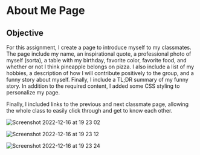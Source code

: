 # About Me Page 
## Objective

For this assignment, I create a page to introduce myself to my classmates. The page include my name, an inspirational quote, a professional photo of myself (sorta), a table with my birthday, favorite color, favorite food, and whether or not I think pineapple belongs on pizza. I also include a list of my hobbies, a description of how I will contribute positively to the group, and a funny story about myself. Finally, I include a TL;DR summary of my funny story. In addition to the required content, I added some CSS styling to personalize my page.

Finally, I included links to the previous and next classmate page, allowing the whole class to easily click through and get to know each other. 

![Screenshot 2022-12-16 at 19 23 02](https://user-images.githubusercontent.com/102190049/208164731-7711aecf-39f9-4a0d-aecf-10a23b866439.png)

![Screenshot 2022-12-16 at 19 23 12](https://user-images.githubusercontent.com/102190049/208164741-eee92c2a-ef2f-48d8-9fe0-e3aa15b75b1d.png)

![Screenshot 2022-12-16 at 19 23 24](https://user-images.githubusercontent.com/102190049/208164752-f6c04aaa-867b-4687-9259-57b1f6172e34.png)
